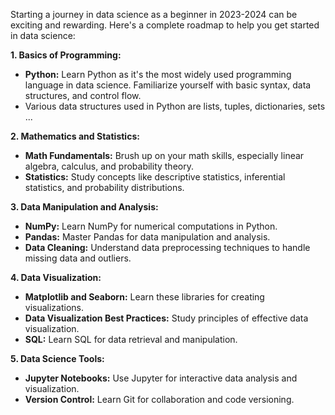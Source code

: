 Starting a journey in data science as a beginner in 2023-2024 can be exciting and rewarding. Here's a complete roadmap to help you get started in data science:

**1. Basics of Programming:**

   - **Python:** Learn Python as it's the most widely used programming language in data science. Familiarize yourself with basic syntax, data structures, and control flow.
   - Various data structures used in Python are lists, tuples, dictionaries, sets ...

**2. Mathematics and Statistics:**

   - **Math Fundamentals:** Brush up on your math skills, especially linear algebra, calculus, and probability theory.
   - **Statistics:** Study concepts like descriptive statistics, inferential statistics, and probability distributions.

**3. Data Manipulation and Analysis:**

   - **NumPy:** Learn NumPy for numerical computations in Python.
   - **Pandas:** Master Pandas for data manipulation and analysis.
   - **Data Cleaning:** Understand data preprocessing techniques to handle missing data and outliers.

**4. Data Visualization:**

   - **Matplotlib and Seaborn:** Learn these libraries for creating visualizations.
   - **Data Visualization Best Practices:** Study principles of effective data visualization.
   -  **SQL:** Learn SQL for data retrieval and manipulation.

**5. Data Science Tools:**

   - **Jupyter Notebooks:** Use Jupyter for interactive data analysis and visualization.
   - **Version Control:** Learn Git for collaboration and code versioning.
